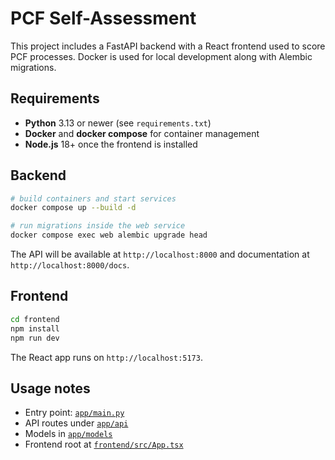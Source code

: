 # PCF Self-Assessment

This project includes a FastAPI backend with a React frontend used to score PCF processes. Docker is used for local development along with Alembic migrations.

## Requirements

- **Python** 3.13 or newer (see `requirements.txt`)
- **Docker** and **docker compose** for container management
- **Node.js** 18+ once the frontend is installed

## Backend

```bash
# build containers and start services
docker compose up --build -d

# run migrations inside the web service
docker compose exec web alembic upgrade head
```

The API will be available at `http://localhost:8000` and documentation at `http://localhost:8000/docs`.

## Frontend

```bash
cd frontend
npm install
npm run dev
```

The React app runs on `http://localhost:5173`.

## Usage notes

- Entry point: [`app/main.py`](app/main.py)
- API routes under [`app/api`](app/api/)
- Models in [`app/models`](app/models/)
- Frontend root at [`frontend/src/App.tsx`](frontend/src/App.tsx)

